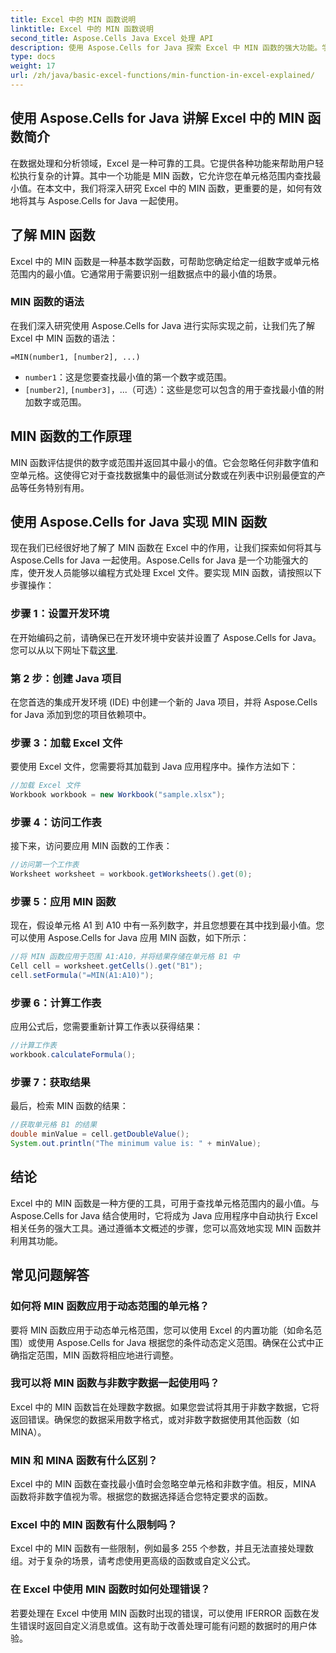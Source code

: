 ```yaml
---
title: Excel 中的 MIN 函数说明
linktitle: Excel 中的 MIN 函数说明
second_title: Aspose.Cells Java Excel 处理 API
description: 使用 Aspose.Cells for Java 探索 Excel 中 MIN 函数的强大功能。学习如何轻松找到最小值。
type: docs
weight: 17
url: /zh/java/basic-excel-functions/min-function-in-excel-explained/
---
```


## 使用 Aspose.Cells for Java 讲解 Excel 中的 MIN 函数简介

在数据处理和分析领域，Excel 是一种可靠的工具。它提供各种功能来帮助用户轻松执行复杂的计算。其中一个功能是 MIN 函数，它允许您在单元格范围内查找最小值。在本文中，我们将深入研究 Excel 中的 MIN 函数，更重要的是，如何有效地将其与 Aspose.Cells for Java 一起使用。

## 了解 MIN 函数

Excel 中的 MIN 函数是一种基本数学函数，可帮助您确定给定一组数字或单元格范围内的最小值。它通常用于需要识别一组数据点中的最小值的场景。

### MIN 函数的语法

在我们深入研究使用 Aspose.Cells for Java 进行实际实现之前，让我们先了解 Excel 中 MIN 函数的语法：

```
=MIN(number1, [number2], ...)
```

- `number1`：这是您要查找最小值的第一个数字或范围。
- `[number2]`, `[number3]`，...（可选）：这些是您可以包含的用于查找最小值的附加数字或范围。

## MIN 函数的工作原理

MIN 函数评估提供的数字或范围并返回其中最小的值。它会忽略任何非数字值和空单元格。这使得它对于查找数据集中的最低测试分数或在列表中识别最便宜的产品等任务特别有用。

## 使用 Aspose.Cells for Java 实现 MIN 函数

现在我们已经很好地了解了 MIN 函数在 Excel 中的作用，让我们探索如何将其与 Aspose.Cells for Java 一起使用。Aspose.Cells for Java 是一个功能强大的库，使开发人员能够以编程方式处理 Excel 文件。要实现 MIN 函数，请按照以下步骤操作：

### 步骤 1：设置开发环境

在开始编码之前，请确保已在开发环境中安装并设置了 Aspose.Cells for Java。您可以从以下网址下载[这里](https://releases.aspose.com/cells/java/).

### 第 2 步：创建 Java 项目

在您首选的集成开发环境 (IDE) 中创建一个新的 Java 项目，并将 Aspose.Cells for Java 添加到您的项目依赖项中。

### 步骤 3：加载 Excel 文件

要使用 Excel 文件，您需要将其加载到 Java 应用程序中。操作方法如下：

```java
//加载 Excel 文件
Workbook workbook = new Workbook("sample.xlsx");
```

### 步骤 4：访问工作表

接下来，访问要应用 MIN 函数的工作表：

```java
//访问第一个工作表
Worksheet worksheet = workbook.getWorksheets().get(0);
```

### 步骤 5：应用 MIN 函数

现在，假设单元格 A1 到 A10 中有一系列数字，并且您想要在其中找到最小值。您可以使用 Aspose.Cells for Java 应用 MIN 函数，如下所示：

```java
//将 MIN 函数应用于范围 A1:A10，并将结果存储在单元格 B1 中
Cell cell = worksheet.getCells().get("B1");
cell.setFormula("=MIN(A1:A10)");
```

### 步骤 6：计算工作表

应用公式后，您需要重新计算工作表以获得结果：

```java
//计算工作表
workbook.calculateFormula();
```

### 步骤 7：获取结果

最后，检索 MIN 函数的结果：

```java
//获取单元格 B1 的结果
double minValue = cell.getDoubleValue();
System.out.println("The minimum value is: " + minValue);
```

## 结论

Excel 中的 MIN 函数是一种方便的工具，可用于查找单元格范围内的最小值。与 Aspose.Cells for Java 结合使用时，它将成为 Java 应用程序中自动执行 Excel 相关任务的强大工具。通过遵循本文概述的步骤，您可以高效地实现 MIN 函数并利用其功能。

## 常见问题解答

### 如何将 MIN 函数应用于动态范围的单元格？

要将 MIN 函数应用于动态单元格范围，您可以使用 Excel 的内置功能（如命名范围）或使用 Aspose.Cells for Java 根据您的条件动态定义范围。确保在公式中正确指定范围，MIN 函数将相应地进行调整。

### 我可以将 MIN 函数与非数字数据一起使用吗？

Excel 中的 MIN 函数旨在处理数字数据。如果您尝试将其用于非数字数据，它将返回错误。确保您的数据采用数字格式，或对非数字数据使用其他函数（如 MINA）。

### MIN 和 MINA 函数有什么区别？

Excel 中的 MIN 函数在查找最小值时会忽略空单元格和非数字值。相反，MINA 函数将非数字值视为零。根据您的数据选择适合您特定要求的函数。

### Excel 中的 MIN 函数有什么限制吗？

Excel 中的 MIN 函数有一些限制，例如最多 255 个参数，并且无法直接处理数组。对于复杂的场景，请考虑使用更高级的函数或自定义公式。

### 在 Excel 中使用 MIN 函数时如何处理错误？

若要处理在 Excel 中使用 MIN 函数时出现的错误，可以使用 IFERROR 函数在发生错误时返回自定义消息或值。这有助于改善处理可能有问题的数据时的用户体验。